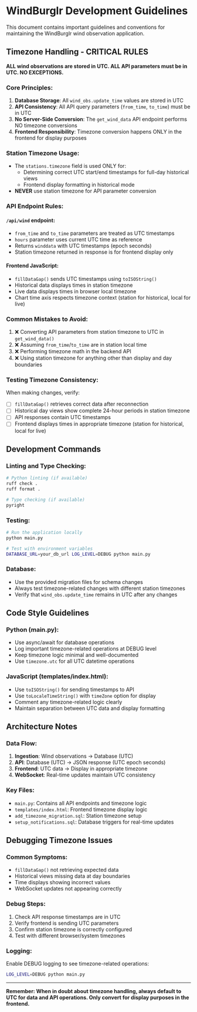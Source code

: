 # WindBurglr Development Guidelines

This document contains important guidelines and conventions for maintaining the WindBurglr wind observation application.

## Timezone Handling - CRITICAL RULES

**ALL wind observations are stored in UTC. ALL API parameters must be in UTC. NO EXCEPTIONS.**

### Core Principles:
1. **Database Storage**: All `wind_obs.update_time` values are stored in UTC
2. **API Consistency**: All API query parameters (`from_time`, `to_time`) must be in UTC
3. **No Server-Side Conversion**: The `get_wind_data` API endpoint performs NO timezone conversions
4. **Frontend Responsibility**: Timezone conversion happens ONLY in the frontend for display purposes

### Station Timezone Usage:
- The `stations.timezone` field is used ONLY for:
  - Determining correct UTC start/end timestamps for full-day historical views
  - Frontend display formatting in historical mode
- **NEVER** use station timezone for API parameter conversion

### API Endpoint Rules:

#### `/api/wind` endpoint:
- `from_time` and `to_time` parameters are treated as UTC timestamps
- `hours` parameter uses current UTC time as reference
- Returns `winddata` with UTC timestamps (epoch seconds)
- Station timezone returned in response is for frontend display only

#### Frontend JavaScript:
- `fillDataGap()` sends UTC timestamps using `toISOString()`
- Historical data displays times in station timezone
- Live data displays times in browser local timezone
- Chart time axis respects timezone context (station for historical, local for live)

### Common Mistakes to Avoid:
1. ❌ Converting API parameters from station timezone to UTC in `get_wind_data()`
2. ❌ Assuming `from_time`/`to_time` are in station local time
3. ❌ Performing timezone math in the backend API
4. ❌ Using station timezone for anything other than display and day boundaries

### Testing Timezone Consistency:
When making changes, verify:
- [ ] `fillDataGap()` retrieves correct data after reconnection
- [ ] Historical day views show complete 24-hour periods in station timezone
- [ ] API responses contain UTC timestamps
- [ ] Frontend displays times in appropriate timezone (station for historical, local for live)

## Development Commands

### Linting and Type Checking:
```bash
# Python linting (if available)
ruff check .
ruff format .

# Type checking (if available)
pyright
```

### Testing:
```bash
# Run the application locally
python main.py

# Test with environment variables
DATABASE_URL=your_db_url LOG_LEVEL=DEBUG python main.py
```

### Database:
- Use the provided migration files for schema changes
- Always test timezone-related changes with different station timezones
- Verify that `wind_obs.update_time` remains in UTC after any changes

## Code Style Guidelines

### Python (main.py):
- Use async/await for database operations
- Log important timezone-related operations at DEBUG level
- Keep timezone logic minimal and well-documented
- Use `timezone.utc` for all UTC datetime operations

### JavaScript (templates/index.html):
- Use `toISOString()` for sending timestamps to API
- Use `toLocaleTimeString()` with `timeZone` option for display
- Comment any timezone-related logic clearly
- Maintain separation between UTC data and display formatting

## Architecture Notes

### Data Flow:
1. **Ingestion**: Wind observations → Database (UTC)
2. **API**: Database (UTC) → JSON response (UTC epoch seconds)
3. **Frontend**: UTC data → Display in appropriate timezone
4. **WebSocket**: Real-time updates maintain UTC consistency

### Key Files:
- `main.py`: Contains all API endpoints and timezone logic
- `templates/index.html`: Frontend timezone display logic
- `add_timezone_migration.sql`: Station timezone setup
- `setup_notifications.sql`: Database triggers for real-time updates

## Debugging Timezone Issues

### Common Symptoms:
- `fillDataGap()` not retrieving expected data
- Historical views missing data at day boundaries  
- Time displays showing incorrect values
- WebSocket updates not appearing correctly

### Debug Steps:
1. Check API response timestamps are in UTC
2. Verify frontend is sending UTC parameters
3. Confirm station timezone is correctly configured
4. Test with different browser/system timezones

### Logging:
Enable DEBUG logging to see timezone-related operations:
```bash
LOG_LEVEL=DEBUG python main.py
```

---

**Remember: When in doubt about timezone handling, always default to UTC for data and API operations. Only convert for display purposes in the frontend.**